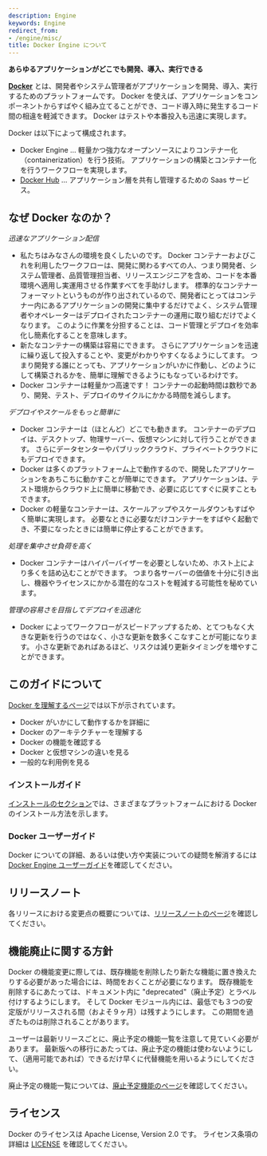 ```yaml
---
description: Engine
keywords: Engine
redirect_from:
- /engine/misc/
title: Docker Engine について
---
```


<!--
**Develop, Ship and Run Any Application, Anywhere**
-->
**あらゆるアプリケーションがどこでも開発、導入、実行できる**

<!--
[**Docker**](https://www.docker.com) is a platform for developers and sysadmins
to develop, ship, and run applications.  Docker lets you quickly assemble
applications from components and eliminates the friction that can come when
shipping code. Docker lets you get your code tested and deployed into production
as fast as possible.
-->
[**Docker**](https://www.docker.com/) とは、開発者やシステム管理者がアプリケーションを開発、導入、実行するためのプラットフォームです。
Docker を使えば、アプリケーションをコンポーネントからすばやく組み立てることができ、コード導入時に発生するコード間の相違を軽減できます。
Docker はテストや本番投入も迅速に実現します。

<!--
Docker consists of:
-->
Docker は以下によって構成されます。

<!--
* The Docker Engine - our lightweight and powerful open source containerization
  technology combined with a work flow for building and containerizing your
  applications.
* [Docker Hub](https://hub.docker.com) - our SaaS service for
  sharing and managing your application stacks.
-->
* Docker Engine … 軽量かつ強力なオープンソースによりコンテナー化（containerization）を行う技術。
  アプリケーションの構築とコンテナー化を行うワークフローを実現します。
* [Docker Hub](https://hub.docker.com) … アプリケーション層を共有し管理するための Saas サービス。

<!--
## Why Docker?
-->
## なぜ Docker なのか？

<!--
*Faster delivery of your applications*
-->
*迅速なアプリケーション配信*

<!--
* We want your environment to work better. Docker containers,
      and the work flow that comes with them, help your developers,
      sysadmins, QA folks, and release engineers work together to get your code
      into production and make it useful. We've created a standard
      container format that lets developers care about their applications
      inside containers while sysadmins and operators can work on running the
      container in your deployment. This separation of duties streamlines and
      simplifies the management and deployment of code.
* We make it easy to build new containers, enable rapid iteration of
      your applications, and increase the visibility of changes. This
      helps everyone in your organization understand how an application works
      and how it is built.
* Docker containers are lightweight and fast! Containers have
      sub-second launch times, reducing the cycle
      time of development, testing, and deployment.
-->
* 私たちはみなさんの環境を良くしたいのです。
  Docker コンテナーおよびこれを利用したワークフローは、開発に関わるすべての人、つまり開発者、システム管理者、品質管理担当者、リリースエンジニアを含め、コードを本番環境へ適用し実運用させる作業すべてを手助けします。
  標準的なコンテナーフォーマットというものが作り出されているので、開発者にとってはコンテナー内にあるアプリケーションの開発に集中するだけでよく、システム管理者やオペレーターはデプロイされたコンテナーの運用に取り組むだけでよくなります。
  このように作業を分担することは、コード管理とデプロイを効率化し簡素化することを意味します。
* 新たなコンテナーの構築は容易にできます。
  さらにアプリケーションを迅速に繰り返して投入することや、変更がわかりやすくなるようにしてます。
  つまり開発する誰にとっても、アプリケーションがいかに作動し、どのようにして構築されるかを、簡単に理解できるようにもなっているわけです。
* Docker コンテナーは軽量かつ高速です！
  コンテナーの起動時間は数秒であり、開発、テスト、デプロイのサイクルにかかる時間を減らします。

<!--
*Deploy and scale more easily*
-->
*デプロイやスケールをもっと簡単に*

<!--
* Docker containers run (almost) everywhere. You can deploy
      containers on desktops, physical servers, virtual machines, into
      data centers, and up to public and private clouds.
* Since Docker runs on so many platforms, it's easy to move your
      applications around. You can easily move an application from a
      testing environment into the cloud and back whenever you need.
* Docker's lightweight containers also make scaling up and
      down fast and easy. You can quickly launch more containers when
      needed and then shut them down easily when they're no longer needed.
-->
* Docker コンテナーは（ほとんど）どこでも動きます。
  コンテナーのデプロイは、デスクトップ、物理サーバー、仮想マシンに対して行うことができます。
  さらにデータセンターやパブリッククラウド、プライベートクラウドにもデプロイできます。
* Docker は多くのプラットフォーム上で動作するので、開発したアプリケーションをあちこちに動かすことが簡単にできます。
  アプリケーションは、テスト環境からクラウド上に簡単に移動でき、必要に応じてすぐに戻すこともできます。
* Docker の軽量なコンテナーは、スケールアップやスケールダウンもすばやく簡単に実現します。
  必要なときに必要なだけコンテナーをすばやく起動でき、不要になったときには簡単に停止することができます。

<!--
*Get higher density and run more workloads*
-->
*処理を集中させ負荷を高く*

<!--
* Docker containers don't need a hypervisor, so you can pack more of
      them onto your hosts. This means you get more value out of every
      server and can potentially reduce what you spend on equipment and
      licenses.
-->
* Docker コンテナーはハイパーバイザーを必要としないため、ホスト上により多くを詰め込むことができます。
  つまり各サーバーの価値を十分に引き出し、機器やライセンスにかかる潜在的なコストを軽減する可能性を秘めています。

<!--
*Faster deployment makes for easier management*
-->
*管理の容易さを目指してデプロイを迅速化*

<!--
* As Docker speeds up your work flow, it gets easier to make lots
      of small changes instead of huge, big bang updates. Smaller
      changes mean reduced risk and more uptime.
-->
* Docker によってワークフローがスピードアップするため、とてつもなく大きな更新を行うのではなく、小さな更新を数多くこなすことが可能になります。
  小さな更新であればあるほど、リスクは減り更新タイミングを増やすことができます。

<!--
## About this guide
-->
## このガイドについて

<!--
The [Understanding Docker section](understanding-docker.md) helps you:
-->
[Docker を理解するページ](understanding-docker.md)では以下が示されています。

<!--
 - See how Docker works at a high level
 - Understand the architecture of Docker
 - Discover Docker's features;
 - See how Docker compares to virtual machines
 - See some common use cases.
-->
 - Docker がいかにして動作するかを詳細に
 - Docker のアーキテクチャーを理解する
 - Docker の機能を確認する
 - Docker と仮想マシンの違いを見る
 - 一般的な利用例を見る

<!--
### Installation guides
-->
### インストールガイド

<!--
The [installation section](installation/index.md) shows you how to install Docker
on a variety of platforms.
-->
[インストールのセクション](installation/index.md)では、さまざまなプラットフォームにおける Docker のインストール方法を示します。


<!--
### Docker user guide
-->
### Docker ユーザーガイド

<!--
To learn about Docker in more detail and to answer questions about usage and
implementation, check out the [Docker User Guide](userguide/index.md).
-->
Docker についての詳細、あるいは使い方や実装についての疑問を解消するには [Docker Engine ユーザーガイド](userguide/index.md)を確認してください。

<!--
## Release notes
-->
## リリースノート

<!--
A summary of the changes in each release in the current series can now be found
on the separate [Release Notes page](/release-notes)
-->
各リリースにおける変更点の概要については、[リリースノートのページ](/release-notes)を確認してください。

<!--
## Feature Deprecation Policy
-->
## 機能廃止に関する方針

<!--
As changes are made to Docker there may be times when existing features
need to be removed or replaced with newer features. Before an existing
feature is removed it is labeled as "deprecated" within the documentation
and remains in Docker for at least 3 stable releases. After that time it may be
removed.
-->
Docker の機能変更に際しては、既存機能を削除したり新たな機能に置き換えたりする必要があった場合には、時間をおくことが必要になります。
既存機能を削除するにあたっては、ドキュメント内に "deprecated"（廃止予定）とラベル付けするようにします。
そして Docker モジュール内には、最低でも３つの安定版がリリースされる間（およそ９ヶ月）は残すようにします。
この期間を過ぎたものは削除されることがあります。

<!--
Users are expected to take note of the list of deprecated features each
release and plan their migration away from those features, and (if applicable)
towards the replacement features as soon as possible.
-->
ユーザーは最新リリースごとに、廃止予定の機能一覧を注意して見ていく必要があります。
最新版への移行にあたっては、廃止予定の機能は使わないようにして、（適用可能であれば）できるだけ早くに代替機能を用いるようにしてください。

<!--
The complete list of deprecated features can be found on the
[Deprecated Features page](deprecated.md).
-->
廃止予定の機能一覧については、[廃止予定機能のページ](deprecated.md)を確認してください。

<!--
## Licensing
-->
## ライセンス

<!--
Docker is licensed under the Apache License, Version 2.0. See
[LICENSE](https://github.com/moby/moby/blob/master/LICENSE) for the full
license text.
-->
Docker のライセンスは Apache License, Version 2.0 です。
ライセンス条項の詳細は [LICENSE](https://github.com/moby/moby/blob/master/LICENSE) を確認してください。
